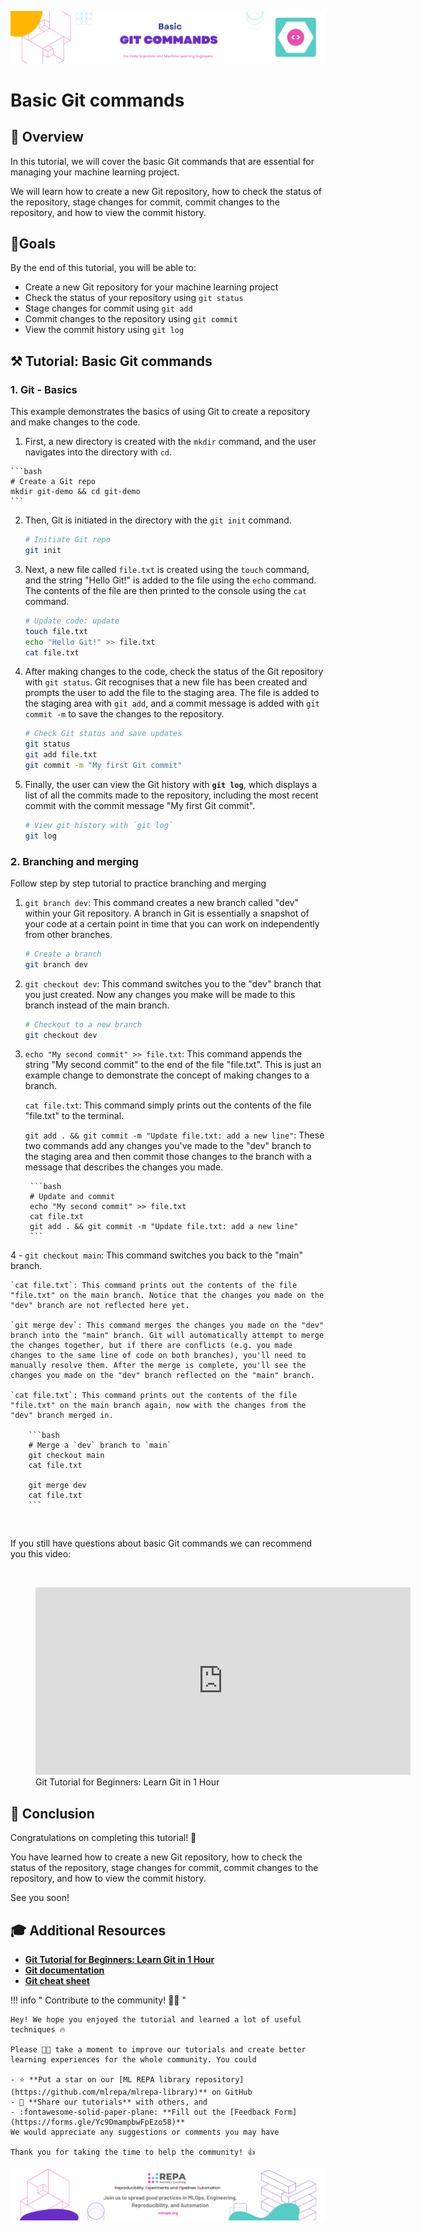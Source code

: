 ![Untitled](images/2-git-basics.png)


# Basic Git commands

## 👀 **Overview**

In this tutorial, we will cover the basic Git commands that are essential for managing your machine learning project. 

We will learn how to create a new Git repository, how to check the status of the repository, stage changes for commit, commit changes to the repository, and how to view the commit history.

## 🎯**Goals**

By the end of this tutorial, you will be able to:

- Create a new Git repository for your machine learning project
- Check the status of your repository using `git status`
- Stage changes for commit using `git add`
- Commit changes to the repository using `git commit`
- View the commit history using `git log`


## **⚒️ Tutorial: Basic Git commands**

### **1. Git - Basics**

This example demonstrates the basics of using Git to create a repository and make changes to the code.

  1. First, a new directory is created with the `mkdir` command, and the user navigates into the directory with `cd`. 

    ```bash
    # Create a Git repo
    mkdir git-demo && cd git-demo
    ```
2. Then, Git is initiated in the directory with the `git init` command.

    ```bash
    # Initiate Git repo
    git init 
    ```
3. Next, a new file called `file.txt` is created using the `touch` command, and the string "Hello Git!" is added to the file using the `echo` command. 
The contents of the file are then printed to the console using the `cat` command.

    ```bash
    # Update code: update 
    touch file.txt 
    echo "Hello Git!" >> file.txt
    cat file.txt 
    ```
4. After making changes to the code, check the status of the Git repository with `git status`. Git recognises that a new file has been created and prompts the user to add the file to the staging area. 
The file is added to the staging area with `git add`, and a commit message is added with `git commit -m` to save the changes to the repository.

    ```bash
    # Check Git status and save updates
    git status 
    git add file.txt 
    git commit -m "My first Git commit"
    ```
5. Finally, the user can view the Git history with **`git log`**, which displays a list of all the commits made to the repository, including the most recent commit with the commit message "My first Git commit".

    ```bash
    # View git history with `git log` 
    git log
    ```

### **2.  Branching and merging**

Follow step by step tutorial to practice branching and merging

1. `git branch dev`: This command creates a new branch called "dev" within your Git repository. A branch in Git is essentially a snapshot of your code at a certain point in time that you can work on independently from other branches.

    ```bash
    # Create a branch
    git branch dev
    ```
2. `git checkout dev`: 
   This command switches you to the "dev" branch that you just created. Now any changes you make will be made to this branch instead of the main branch.

    ```bash
    # Checkout to a new branch
    git checkout dev
    ```
3. `echo "My second commit" >> file.txt`: This command appends the string "My second commit" to the end of the file "file.txt". This is just an example change to demonstrate the concept of making changes to a branch.
    
    `cat file.txt`: This command simply prints out the contents of the file "file.txt" to the terminal.

    `git add . && git commit -m "Update file.txt: add a new line"`: These two commands add any changes you've made to the "dev" branch to the staging area and then commit those changes to the branch with a message that describes the changes you made. 

        ```bash
        # Update and commit
        echo "My second commit" >> file.txt
        cat file.txt 
        git add . && git commit -m "Update file.txt: add a new line"
        ```
4 - `git checkout main`: This command switches you    back to the "main" branch.

    `cat file.txt`: This command prints out the contents of the file "file.txt" on the main branch. Notice that the changes you made on the "dev" branch are not reflected here yet.

    `git merge dev`: This command merges the changes you made on the "dev" branch into the "main" branch. Git will automatically attempt to merge the changes together, but if there are conflicts (e.g. you made changes to the same line of code on both branches), you'll need to manually resolve them. After the merge is complete, you'll see the changes you made on the "dev" branch reflected on the "main" branch.

    `cat file.txt`: This command prints out the contents of the file "file.txt" on the main branch again, now with the changes from the "dev" branch merged in.

        ```bash
        # Merge a `dev` branch to `main`
        git checkout main 
        cat file.txt

        git merge dev
        cat file.txt
        ```
<br>

If you still have questions about basic Git commands we can recommend you this video:

<br>

<figure class="video_container">
  <iframe src="https://www.youtube.com/embed/8JJ101D3knE" frameborder="0" width="600" height="300" allowfullscreen="true" "Image Title" > </iframe>
  <figcaption>
    Git Tutorial for Beginners: Learn Git in 1 Hour
    </figcaption>
</figure> 


## **🏁 Conclusion**

Congratulations on completing this tutorial! 🥳 

You have learned how to create a new Git repository, how to check the status of the repository, stage changes for commit, commit changes to the repository, and how to view the commit history. 

See you soon!

## 🎓 **Additional Resources**

- **[Git Tutorial for Beginners: Learn Git in 1 Hour](https://www.youtube.com/watch?v=8JJ101D3knE&list=RDLV2ReR1YJrNOM&index=4)** 
- **[Git documentation](https://git-scm.com/doc)**
- **[Git cheat sheet](https://education.github.com/git-cheat-sheet-education.pdf)**

!!! info " Contribute to the community! 🙏🏻 "

    Hey! We hope you enjoyed the tutorial and learned a lot of useful techniques 🔥 
    
    Please 🙏🏻 take a moment to improve our tutorials and create better learning experiences for the whole community. You could

    - ⭐ **Put a star on our [ML REPA library repository](https://github.com/mlrepa/mlrepa-library)** on GitHub 
    - 📣 **Share our tutorials** with others, and
    - :fontawesome-solid-paper-plane: **Fill out the [Feedback Form](https://forms.gle/Yc9DmampbwFpEzo58)**
    We would appreciate any suggestions or comments you may have

    Thank you for taking the time to help the community! 👍

![Untitled](images/footer.png)